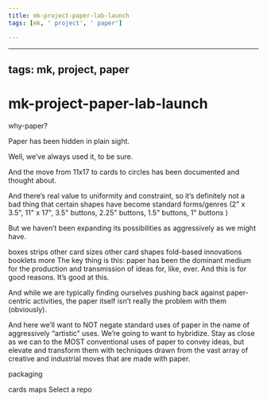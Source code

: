 ```yaml
---
title: mk-project-paper-lab-launch
tags: [mk, ' project', ' paper']

---
```


---
tags: mk, project, paper
---

# mk-project-paper-lab-launch


why-paper?

Paper has been hidden in plain sight.

Well, we’ve always used it, to be sure.

And the move from 11x17 to cards to circles has been documented and thought about.

And there’s real value to uniformity and constraint, so it’s definitely not a bad thing that certain shapes have become standard forms/genres (2" x 3.5", 11" x 17", 3.5" buttons, 2.25" buttons, 1.5" buttons, 1" buttons )

But we haven’t been expanding its possibilities as aggressively as we might have.

boxes
strips
other card sizes
other card shapes
fold-based innovations
booklets
more
The key thing is this: paper has been the dominant medium for the production and transmission of ideas for, like, ever. And this is for good reasons. It’s good at this.

And while we are typically finding ourselves pushing back against paper-centric activities, the paper itself isn’t really the problem with them (obviously).

And here we’ll want to NOT negate standard uses of paper in the name of aggressively “artistic” uses. We’re going to want to hybridize. Stay as close as we can to the MOST conventional uses of paper to convey ideas, but elevate and transform them with techniques drawn from the vast array of creative and industrial moves that are made with paper.

packaging


cards
maps
Select a repo
